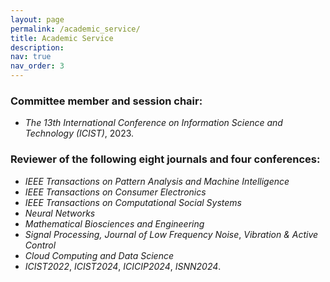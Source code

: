 ```yaml
---
layout: page
permalink: /academic_service/
title: Academic Service
description: 
nav: true
nav_order: 3
---
```


### Committee member and session chair:

- *The 13th International Conference on Information Science and Technology (ICIST)*, 2023.

### Reviewer of the following eight journals and four conferences:

- *IEEE Transactions on Pattern Analysis and Machine Intelligence*
- *IEEE Transactions on Consumer Electronics* 
- *IEEE Transactions on Computational Social Systems*
- *Neural Networks*
- *Mathematical Biosciences and Engineering*
- *Signal Processing, Journal of Low Frequency Noise*, *Vibration & Active Control*
- *Cloud Computing and Data Science*
- *ICIST2022*, *ICIST2024*, *ICICIP2024*, *ISNN2024*.

